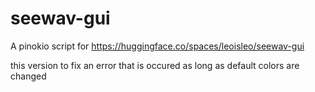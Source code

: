# seewav-gui

A pinokio script for https://huggingface.co/spaces/leoisleo/seewav-gui

this version to fix an error that is occured as long as default colors are changed
